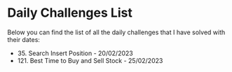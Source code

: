 <h1>Daily Challenges List</h1>
<p>Below you can find the list of all the daily challenges that I have solved with their dates:</p>
<ul>
    <li>35. Search Insert Position - 20/02/2023</li>
    <li>121. Best Time to Buy and Sell Stock - 25/02/2023</li>
</ul>





